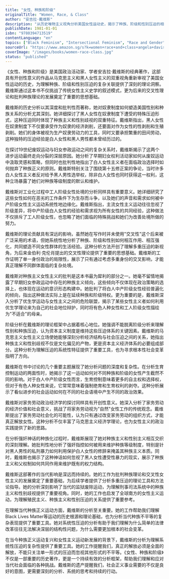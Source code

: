 ```yaml
---
title: "女性、种族和阶级"
originalTitle: "Women, Race, & Class"
author: "安吉拉·戴维斯"
description: "从历史唯物主义视角分析美国女性运动史，揭示了种族、阶级和性别压迫的相互关联。"
publishDate: 1981-01-01
isbn: "9780394713519"
contentLanguage: "en"
topics: ["Black Feminism", "Intersectional Feminism", "Race and Gender"]
sourceUrl: "https://www.amazon.sg/s?k=women+race+and+class+angela+davis&tag=inkrupt-22"
coverImage: "/images/books/women-race-class.jpg"
status: "published"
---
```


《女性、种族和阶级》是美国政治活动家、学者安吉拉·戴维斯的经典著作，这部具有开创性意义的作品从马克思主义和黑人女性主义的双重视角重新审视了美国女性运动的历史，为理解种族、阶级和性别压迫的复杂关联提供了深刻的理论洞察。戴维斯通过这本书不仅挑战了传统女性主义史学的叙述模式，更为后来的交叉性理论和批判种族理论的发展奠定了重要的思想基础。

戴维斯的历史分析以其深度和批判性而著称，她对奴隶制度如何塑造美国性别和种族关系的分析尤其深刻。她详细探讨了黑人女性在奴隶制度下遭受的特殊压迫形式，这种压迫同时体现了种族主义和性别歧视的双重特征。戴维斯指出，黑人女性在奴隶制度下不仅要承受作为奴隶的经济剥削，还要面对作为女性的性剥削和生殖剥削。她们的身体被视为生产奴隶劳动力的工具，同时又要承担繁重的田间劳动，这种独特的压迫经验是白人女性和黑人男性都未曾经历过的。

在探讨19世纪废奴运动与妇女参政运动之间的复杂关系时，戴维斯揭示了这两个进步运动最终走向分裂的深层原因。她分析了早期妇女权利活动家如何从废奴运动中汲取灵感和策略，但同时也批判性地指出了白人女性主义者在面临政治选择时如何抛弃了种族正义的原则。戴维斯特别关注了围绕第十五修正案的争论，当时许多白人女性主义者反对给予黑人男性选举权，除非白人女性也同时获得这一权利，这种立场暴露了她们对种族等级制度的默认和维护。

戴维斯对工业化过程中工人阶级女性处境的分析同样具有重要意义。她详细研究了这些女性如何在恶劣的工作条件下为生存而斗争，以及她们的声音和需求如何被中产阶级女性主义运动系统性地边缘化。戴维斯指出，主流女性主义运动往往忽视了阶级差异，将中产阶级白人女性的经验和需求视为所有女性的共同经验，这种做法不仅排斥了工人阶级女性，也忽略了她们面临的特殊挑战和她们为改善处境所做的努力。

戴维斯的理论贡献具有深远的影响，虽然她在写作时并未使用"交叉性"这个后来被广泛采用的术语，但她系统性地分析了种族、阶级和性别如何相互作用、相互强化，共同塑造不同女性群体的生活经验。这种分析方法开创了理解多重压迫的新视角，为后来金伯利·克伦肖提出的交叉性理论提供了重要的思想基础。戴维斯的工作证明了单一身份政治的局限性，展示了只有通过考虑多重身份的交叉影响，才能真正理解不同群体面临的复杂处境。

戴维斯对种族主义女性主义的批判是这本书最为犀利的部分之一。她毫不留情地揭露了早期妇女参政运动中存在的种族主义倾向，这些倾向不仅体现在政治策略的选择上，也体现在运动的意识形态构建中。她批判了将白人中产阶级女性经验普遍化的倾向，指出这种做法实际上是在延续种族和阶级特权。更为重要的是，戴维斯深入分析了优生学运动与女性主义之间的危险联盟，揭示了某些女性主义者如何利用优生学理论来为自己的社会地位辩护，同时将有色人种女性和工人阶级女性描绘为"不适合"的母亲。

阶级分析在戴维斯的理论框架中占据着核心地位。她强调不能脱离阶级分析来理解性别和种族压迫，认为资本主义制度是维持这些压迫体系的关键因素。戴维斯的马克思主义女性主义立场使她能够深刻分析经济结构与社会压迫之间的关系，她指出种族主义和性别歧视不仅是文化偏见的产物，更是资本主义经济体系的必要组成部分。这种分析为理解压迫的系统性特征提供了重要工具，也为寻求根本性社会变革指明了方向。

戴维斯在书中讨论的几个重要主题展现了她分析问题的深度和复杂性。在分析生育控制运动的两面性时，她揭示了这一运动如何对不同种族和阶级的女性产生截然不同的影响。对于白人中产阶级女性而言，生育控制意味着更多的自主权和选择权，但对于有色人种女性来说，它常常意味着强制绝育和生育权利的剥夺。这种分析展示了看似进步的社会运动如何在不同的社会语境中产生不同的政治效果。

戴维斯对家务劳动政治经济学的探讨同样具有开创性意义。她深入分析了家务劳动的经济价值和社会意义，挑战了将家务劳动视为"自然"女性工作的传统观念。戴维斯提出了家务劳动社会化的可能性，认为只有通过改变家务劳动的组织方式，才能真正解放女性。这种分析不仅丰富了马克思主义经济学理论，也为女性主义的政治实践提供了新的思路。

在分析强奸神话的种族化过程时，戴维斯展现了她对种族主义和性别主义相互交织的深刻理解。她批判性地分析了强奸指控如何被用来维护种族等级制度，特别是针对黑人男性的私刑暴力如何利用保护白人女性的修辞来掩盖其种族主义本质。同时，戴维斯也揭示了这种神话如何忽视了黑人女性遭受性暴力的现实，展示了种族主义和父权制如何共同作用来维护既有的权力结构。

戴维斯这部著作的当代影响是深远而持续的。她的工作为批判种族理论和交叉性女性主义的发展奠定了重要基础，为后续学者提供了分析多重压迫的理论工具和方法论指导。她的分析深刻影响了当代的监狱废除运动，为理解刑事司法系统中的种族主义和性别歧视提供了重要视角。同时，她的工作也启发了全球南方的女性主义运动，为理解殖民主义、种族主义和性别压迫的关系提供了重要参考。

在理解当代种族正义运动方面，戴维斯的分析至关重要。她的工作帮助我们理解Black Lives Matter等运动的历史根源和理论基础，也为分析当代种族不平等的复杂表现提供了重要工具。她对系统性压迫的分析有助于我们理解为什么简单的法律改革往往无法解决深层的结构性问题，为什么需要更加根本的社会变革。

在当今种族正义运动复兴和女性主义运动新发展的背景下，戴维斯的分析为理解系统性压迫的复杂性提供了重要工具。她的工作提醒我们，真正的解放必须是全面的解放，不能只关注单一形式的压迫而忽视其他形式的不平等。《女性、种族和阶级》不仅是一部重要的历史著作，更是一个持续有效的分析框架，帮助我们理解和应对当代社会面临的各种挑战。戴维斯的遗产提醒我们，社会正义事业需要的不仅是良好的意图，更需要深刻的分析、系统的思考和持续的行动。